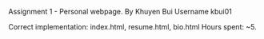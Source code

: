 Assignment 1 - Personal webpage.
By Khuyen Bui
Username kbui01

Correct implementation: index.html, resume.html, bio.html
Hours spent: ~5.
